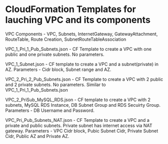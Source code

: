 # CloudFormation Templates for lauching VPC and its components
VPC Components - VPC, Subnets, InternetGateway, GatewayAttachment, RouteTable, Route Creation, SubnetRouteTableAssociation

VPC_1_Pri_1_Pub_Subnets.json - CF Template to create a VPC with one public and one private subnets. No parameters.

VPC_1_Subnet.json - CF template to create a VPC and a subnet(private) in AZ. Parameters - Cidr block, Subnet range and AZ.

VPC_2_Pri_2_Pub_Subnets.json - CF Template to create a VPC with 2 public and 2 private subnets. No parameters. Similar to VPC_1_Pri_1_Pub_Subnets.json

VPC_2_PriSub_MySQL_RDS.json - CF template to create a VPC with 2 subnets, MySQL RDS Instance, DB Subnet Group and RDS Secuirty Group. Parameters - DB Username and Password.

VPC_Pri_Pub_Subnets_NAT.json - CF Template to create a VPC and a private and public subnets. Private subnet has internet access via NAT gateway. Parameters - VPC Cidr block, Pubic Subnet Cidr, Private Subnet Cidr, Public AZ and Private AZ.
